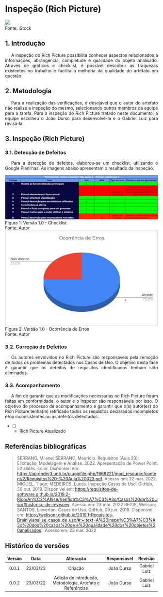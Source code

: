 # Inspeção (Rich Picture)

<div class="container">
    <div class="row">
        <div class="col">
            <img src="https://raw.githubusercontent.com/Requisitos-de-Software/2021.2-MedSUS/main/docs/assets/inspector_image.png">
            <figcaption>Fonte: iStock</figcaption>
        </div>
    </div>
</div>

## 1. Introdução

<p style="text-indent: 20px; text-align: justify">
A inspeção do Rich Picture possibilita conhecer aspectos relacionados a informações, abrangência, completude e qualidade do objeto analisado. Através de gráficos e checklist, é possível descobrir as fraquezas existentes no trabalho e facilita a melhoria da qualidade do artefato em questão.
</p>

## 2. Metodologia

<p style="text-indent: 20px; text-align: justify">
Para a realização das verificações, é desejável que o autor do artefato não realize a inspeção do mesmo, selecionando outros membros da equipe para a tarefa. Para a inspeção do Rich Picture tratado neste documento, a equipe escolheu o João Durso para desenvolvê-la e o Gabriel Luiz para revisá-la.
</p>

## 3. Inspeção (Rich Picture)

### 3.1. Detecção de Defeitos

<p style="text-indent: 20px; text-align: justify">
Para a detecção de defeitos, elaborou-se um checklist, utilizando o Google Planilhas. As imagens abaixo apresentam o resultado da inspeção.
</p>

<div class="container">
    <div class="row">
        <div class="col">
            <img src="https://raw.githubusercontent.com/Requisitos-de-Software/2021.2-MedSUS/main/docs/assets/verification/rich_picture/checklist.png">
            <figcaption>Figura 1: Versão 1.0 - Checklist</figcaption>
            <figcaption>Fonte: Autor</figcaption>
        </div>
    </div>
</div>

<div class="container">
    <div class="row">
        <div class="col">
            <img src="https://raw.githubusercontent.com/Requisitos-de-Software/2021.2-MedSUS/main/docs/assets/verification/rich_picture/grafico_quantidade.png">
            <figcaption>Figura 2: Versão 1.0 - Ocorrência de Erros </figcaption>
            <figcaption>Fonte: Autor</figcaption>
        </div>
    </div>
</div>

### 3.2. Correção de Defeitos

<p style="text-indent: 20px; text-align: justify">
Os autores envolvidos no Rich Picture são responsáveis pela remoção de todos os problemas detectados nos Casos de Uso. O objetivo desta fase é garantir que os defeitos de requisitos identificados tenham sido eliminados.
</p>

### 3.3. Acompanhamento

<p style="text-indent: 20px; text-align: justify">
A fim de garantir que as modificações necessárias no Rich Picture foram feitas em conformidade, o autor e o inspetor são responsáveis por isso. O objetivo do processo de acompanhamento é garantir que o(s) autor(es) do Rich Picture tenha(m) retificado todos os requisitos declarados incompletos e/ou inconsistentes ou os defeitos detectados.
</p>

- [ ] - Rich Picture Atualizado

## Referências bibliográficas

> SERRANO, Milene; SERRANO, Maurício. Requisitos (Aula 23): Elicitação, Modelagem e Análise. 2022. Apresentação de Power Point. 52 slides. color. Disponível em: https://aprender3.unb.br/pluginfile.php/1668221/mod_resource/content/2/Requisitos%20-%20Aula%20023.pdf. Acesso em: 22 mar. 2022.
> MIGUEL, Tiago; MEDEIROS, Lucas. Inspeção Casos de Uso. GitHub, 30 out. 2019. Disponível em: https://requisitos-de-software.github.io/2019.2-Rico/An%C3%A1lise/Verifica%C3%A7%C3%A3o/Casos%20de%20Uso/#historico-de-revisoes. Acesso em: 23 mar. 2022
> REGIS, Welison; SANTOS, Lieverton. Casos de Uso. GitHub, 09 jun. 2019. Disponível em: https://welisonr.github.io/2019.1-Requisitos-Brainly/analise_casos_de_uso/#:~:text=A%20inspe%C3%A7%C3%A3o%20dos%20casos%20de,e%20qualidade%20dos%20objetos%20analisados.. Acesso em: 23 mar. 2022

## Histórico de versões

| Versão |   Data   |                         Alteração                         | Responsável |   Revisão    |
| :----: | :------: | :-------------------------------------------------------: | :---------: | :----------: |
| 0.0.1  | 22/03/22 |                          Criação                          | João Durso  | Gabriel Luiz |
| 0.0.2  | 23/03/22 | Adição de Introdução, Metodologia, Artefato e Referências | João Durso  | Gabriel Luiz |
